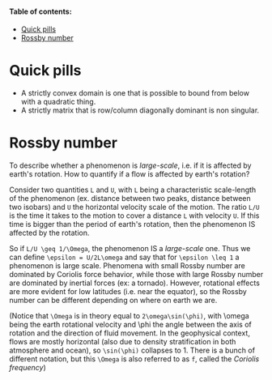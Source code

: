 #### Table of contents:

- [Quick pills](#quick-pills)
- [Rossby number](#rossby-number)

# Quick pills
* A strictly convex domain is one that is possible to bound from below with a quadratic thing.
* A strictly matrix that is row/column diagonally dominant is non singular.

# Rossby number
To describe whether a phenomenon is *large-scale*, i.e. if it is affected by earth's rotation. How to quantify if a flow is affected by earth's rotation?

Consider two quantities `L` and `U`, with `L` being a characteristic scale-length of the phenomenon (ex. distance between two peaks, distance between two isobars) and `U` the horizontal velocity scale of the motion. The ratio `L/U` is the time it takes to the motion to cover a distance `L` with velocity `U`. If this time is bigger than the period of earth's rotation, then the phenomenon IS affected by the rotation. 

So if `L/U \geq 1/\Omega`, the phenomenon IS a *large-scale* one. Thus we can define `\epsilon = U/2L\omega` and say that for `\epsilon \leq 1` a phenomenon is large scale. Phenomena with small Rossby number are dominated by Coriolis force behavior, while those with large Rossby number are dominated by inertial forces (ex: a tornado). However, rotational effects are more evident for low latitudes (i.e. near the equator), so the Rossby number can be different depending on where on earth we are.

(Notice that `\Omega` is in theory equal to `2\omega\sin(\phi)`, with \omega being the earth rotational velocity and \phi the angle between the axis of rotation and the direction of fluid movement. In the geophysical context, flows are mostly horizontal (also due to density stratification in both atmosphere and ocean), so `\sin(\phi)` collapses to 1. There is a bunch of different notation, but this `\Omega` is also referred to as `f`, called the *Coriolis frequency*)
